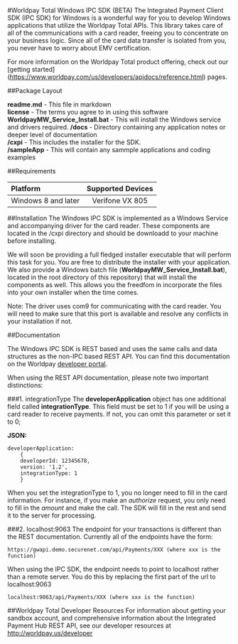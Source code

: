 #Worldpay Total Windows IPC SDK (BETA)
The Integrated Payment Client SDK (IPC SDK) for Windows is a wonderful way for you to develop Windows applications that utilize the Worldpay Total APIs. This library takes care of all of the communications with a card reader, freeing you to concentrate on your business logic. Since all of the card data transfer is isolated from you, you never have to worry about EMV certification.

For more information on the Worldpay Total product offering, check out our [getting started] (https://www.worldpay.com/us/developers/apidocs/reference.html) pages.

##Package Layout

**readme.md** - This file in markdown  
**license** - The terms you agree to in using this software 
**WorldpayMW_Service_Install.bat** - This will install the Windows service and drivers required.
**/docs** - Directory containing any application notes or deeper level of documentation  
**/cxpi** - This includes the installer for the SDK.  
**/sampleApp** - This will contain any sammple applications and coding examples
 
##Requirements

| Platform           | Supported Devices|
|:------------------ |:----------------:|
| Windows 8 and later| Verifone VX 805  |
 
##Installation
The Windows IPC SDK is implemented as a Windows Service and accompanying driver for the card reader. These components are located in the /cxpi directory and should be downloadd to your machine before installing.

We will soon be providing a full fledged installer executable that will perform this task for you. You are free to distribute the installer with your application. We also provide a Windows batch file (**WorldpayMW\_Service\_Install.bat**), located in the root directory of this repository) that will install the components as well. This allows you the freedfom in incorporate the files into your own installer when the time comes.

Note: The driver uses com9 for communicating with the card reader. You will need to make sure that this port is available and resolve any conflicts in your installation if not.

##Documentation

The Windows IPC SDK is REST based and uses the same calls and data structures as the non-IPC based REST API. You can find this documentation on the Worldpay [developer portal](https://www.worldpay.com/us/developers/apidocs/getstartrest.html).

When using the REST API documentation, please note two important distinctions:

###1. integrationType
The **developerApplication** object has one additional field called **integrationType**. This field must be set to 1 if you will be using a card reader to receive payments. If not, you can omit this parameter or set it to 0;

**JSON:**  

    developerApplication:  
        {  
        developerId: 12345678,  
        version: '1.2',  
        integrationType: 1  
        }  
When you set the integrationType to 1, you no longer need to fill in the card information. For instance, if you make an *authorize* request, you only need to fill in the *amount* and make the call. The SDK will fill in the rest and send it to the server for processing.


###2. localhost:9063
The endpoint for your transactions is different than the REST documentation. Currently all of the endpoints have the form:  

    https://gwapi.demo.securenet.com/api/Payments/XXX (where xxx is the function)

When using the IPC SDK, the endpoint needs to point to localhost rather than a remote server. You do this by replacing the first part of the url to localhost:9063

    localhost:9063/api/Payments/XXX (where xxx is the function)
    

##Worldpay Total Developer Resources
For information about getting your sandbox account, and comprehensive information about the Integrated Payment Hub REST API, see our developer resources at http://worldpay.us/developer
